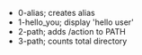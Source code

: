 - 0-alias; creates alias
- 1-hello_you; display 'hello user'
- 2-path; adds /action to PATH
- 3-path; counts total directory
